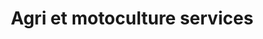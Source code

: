 ---
title: "Agri et motoculture services"
url: /pouzauges/agri-et-motoculture-services/
shop: agraire
---
